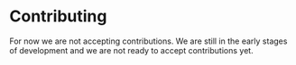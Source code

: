 # Contributing

For now we are not accepting contributions. We are still in the early stages of development and we are not ready to accept contributions yet.
